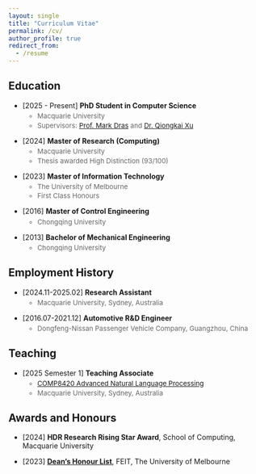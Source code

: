 ```yaml
---
layout: single
title: "Curriculum Vitae"
permalink: /cv/
author_profile: true
redirect_from:
  - /resume
---
```


<style>
.cv-list li {
  margin-bottom: 1em;
  list-style-type: disc;
  margin-left: 0.3em;  
}

.cv-list li ul {
  margin-top: 0.3em;
  margin-left: 0.1em; 
}

.cv-list li ul li {
  margin-bottom: 0.2em;
  list-style-type: circle;
  color: #666;
  font-size: 0.95em;
}

.cv-header {
  font-size: 1.2em;
  margin-bottom: 0.5em;
  color: #333;
}
</style>

## Education

<ul class="cv-list">
  <li>[2025 - Present] <strong>PhD Student in Computer Science</strong>
    <ul>
      <li>Macquarie University</li>
      <li>Supervisors: <a href="https://mark-dras.github.io/">Prof. Mark Dras</a> and <a href="https://xuqiongkai.github.io/">Dr. Qiongkai Xu</a></li>
    </ul>
  </li>
  <li>[2024] <strong>Master of Research (Computing)</strong>
    <ul>
      <li>Macquarie University</li>
      <li>Thesis awarded High Distinction (93/100)</li>
    </ul>
  </li>
  <li>[2023] <strong>Master of Information Technology</strong>
    <ul>
      <li>The University of Melbourne</li>
      <li>First Class Honours</li>
    </ul>
  </li>
  <li>[2016] <strong>Master of Control Engineering</strong>
    <ul>
      <li>Chongqing University</li>
    </ul>
  </li>
  <li>[2013] <strong>Bachelor of Mechanical Engineering</strong>
    <ul>
      <li>Chongqing University</li>
    </ul>
  </li>
</ul>

## Employment History

<ul class="cv-list">
  <li>[2024.11-2025.02] <strong>Research Assistant</strong>
    <ul>
      <li>Macquarie University, Sydney, Australia</li>
    </ul>
  </li>
</ul>

<ul class="cv-list">
  <li>[2016.07-2021.12] <strong>Automotive R&D Engineer</strong>
    <ul>
      <li>Dongfeng-Nissan Passenger Vehicle Company, Guangzhou, China</li>
    </ul>
  </li>
</ul>

## Teaching

<ul class="cv-list">
  <li>[2025 Semester 1] <strong>Teaching Associate</strong>
    <ul>
      <li><a href="https://unitguides.mq.edu.au/unit_offerings/171627/unit_guide">COMP8420 Advanced Natural Language Processing</a></li>
      <li>Macquarie University, Sydney, Australia</li>
    </ul>
  </li>
</ul>

## Awards and Honours

<ul class="cv-list">
  <li>[2024] <strong>HDR Research Rising Star Award</strong>, School of Computing, Macquarie University</li>
</ul>

<ul class="cv-list">
  <li>[2023] <strong><a href="https://eng.unimelb.edu.au/students/scholarships-prizes-and-awards/sap/deans-honours-award#2023">Dean’s Honour List</a></strong>, FEIT, The University of Melbourne</li>
</ul>

<!-- ## Grants

<ul class="cv-list">
  <li>Research Grant, Project Name, $XXX, 2024</li>
</ul> -->